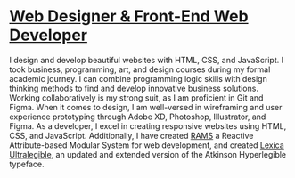 # [Web Designer & Front-End Web Developer](https://jacobxperez.github.io/blog/)

I design and develop beautiful websites with HTML, CSS, and JavaScript. I took business, programming, art, and design courses during my formal academic journey. I can combine programming logic skills with design thinking methods to find and develop innovative business solutions. Working collaboratively is my strong suit, as I am proficient in Git and Figma. When it comes to design, I am well-versed in wireframing and user experience prototyping through Adobe XD, Photoshop, Illustrator, and Figma. As a developer, I excel in creating responsive websites using HTML, CSS, and JavaScript. Additionally, I have created [RAMS](https://github.com/jacobxperez/rams) a Reactive Attribute-based Modular System for web development, and created [Lexica Ultralegible](https://github.com/jacobxperez/lexica-ultralegible), an updated and extended version of the Atkinson Hyperlegible typeface.
